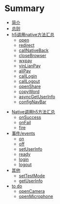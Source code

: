 # Summary
* [简介](README.md)
* [总则](docs/principle.md)
* [h5调用native方法汇总]()
	* [open](docs/open.md)
	* [redirect](docs/redirect.md)
	* [callNativeBack](docs/callNativeBack.md)
	* [closeBrowser](docs/closeBrowser.md)
	* [wxpay](docs/wxpay.md)
	* [yinLianPay](docs/yinLianPay.md)
	* [aliPay](docs/aliPay.md)
	* [callLogin](docs/callLogin.md)
	* [callLogout](docs/callLogout.md)
	* [openShare](docs/openShare.md)
	* [copyWord](docs/copyWord.md)
	* [asyncGetUserInfo](docs/asyncGetUserInfo.md)
	* [configNavBar](docs/configNavBar.md)
<!--	* [openCommunity](docs/openCommunity.md) -->
<!--	* [openMall](docs/openMall.md) -->
* [Native调用h5方法汇总]()
	* [onSuccess](docs/onSuccess.md)
	* [onFail](docs/onFail.md)	
	* [fire](docs/fire.md)
* [事件/events]()
	* [on](docs/on.md)
	* [off](docs/off.md)
	* [setUserInfo](docs/setUserInfo.md)
	* [ready](docs/ready.md)
	* [login](docs/login.md)
	* [logout](docs/logout.md)
* [其他]()
	* [setTestMode](docs/setTestMode.md)
	* [getUserInfo](docs/getUserInfo.md)
* [to do]()
    * [openCamera](docs/openCamera.md)
    * [openMicrophone](docs/openMicrophone.md)
